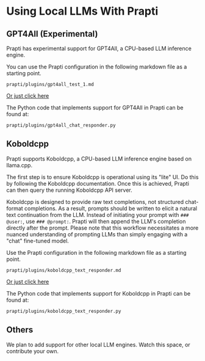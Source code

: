 # Using Local LLMs With Prapti

## GPT4All (Experimental)

Prapti has experimental support for GPT4All, a CPU-based LLM inference engine.

You can use the Prapti configuration in the following markdown file as a starting point.

```
prapti/plugins/gpt4all_test_1.md
```

[Or just click here](../prapti/plugins/gpt4all_test_1.md)

The Python code that implements support for GPT4All in Prapti can be found at:

```
prapti/plugins/gpt4all_chat_responder.py
```

## Koboldcpp

Prapti supports Koboldcpp, a CPU-based LLM inference engine based on llama.cpp.

The first step is to ensure Koboldcpp is operational using its "lite" UI. Do this by
following the Koboldcpp documentation. Once this is achieved, Prapti can then
query the running Koboldcpp API server.

Koboldcpp is designed to provide raw text completions, not structured chat-format
completions. As a result, prompts should be written to elicit a natural text
continuation from the LLM. Instead of initiating your prompt with `### @user:`,
use `### @prompt:`. Prapti will then append the LLM's completion directly after
the prompt. Please note that this workflow necessitates a more nuanced understanding
of prompting LLMs than simply engaging with a "chat" fine-tuned model.

Use the Prapti configuration in the following markdown file as a starting point.

```
prapti/plugins/koboldcpp_text_responder.md
```

[Or just click here](../prapti/plugins/koboldcpp_text_responder.md)

The Python code that implements support for Koboldcpp in Prapti can be found at:

```
prapti/plugins/koboldcpp_text_responder.py
```

## Others

We plan to add support for other local LLM engines. Watch this space, or contribute your own.
